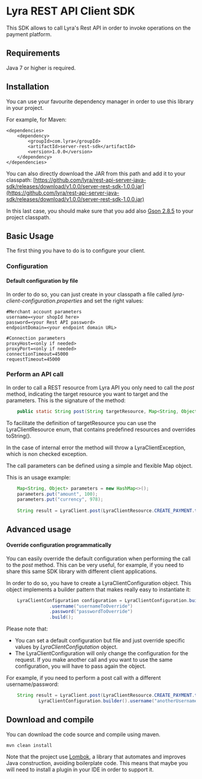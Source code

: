 # Lyra REST API Client SDK 

This SDK allows to call Lyra's Rest API in order to invoke operations on the payment platform.

## Requirements

Java 7 or higher is required.

## Installation

You can use your favourite dependency manager in order to use this library in your project.

For example, for Maven: 

	<dependencies>
		<dependency>
			<groupId>com.lyra</groupId>
			<artifactId>server-rest-sdk</artifactId>
			<version>1.0.0</version>
		</dependency>
	</dependencies>

You can also directly download the JAR from this path and add it to your classpath: [https://github.com/lyra/rest-api-server-java-sdk/releases/download/v1.0.0/server-rest-sdk-1.0.0.jar](https://github.com/lyra/rest-api-server-java-sdk/releases/download/v1.0.0/server-rest-sdk-1.0.0.jar)

In this last case, you should make sure that you add also [Gson 2.8.5](https://github.com/google/gson) to your project 
classpath. 

## Basic Usage

The first thing you have to do is to configure your client.

### Configuration

#### Default configuration by file

In order to do so, you can just create in your classpath a file called _lyra-client-configuration.properties_ 
and set the right values: 

    #Merchant account parameters
    username=<your shopId here>
    password=<your Rest API password>
    endpointDomain=<your endpoint domain URL>

    #Connection parameters
    proxyHost=<only if needed>
    proxyPort=<only if needed>
    connectionTimeout=45000
    requestTimeout=45000
    

### Perform an API call

In order to call a REST resource from Lyra API you only need to call the _post_ method, indicating the target 
resource you want to target and the parameters.
This is the signature of the method: 

```java
    public static String post(String targetResource, Map<String, Object> parameters) throws LyraClientException
```

To facilitate the definition of targetResource you can use the LyraClientResource enum, that contains 
predefined resources and overrides toString().

In the case of internal error the method will throw a LyraClientException, which is non checked 
exception.

The call parameters can be defined using a simple and flexible Map object.

This is an usage example: 

```java
    Map<String, Object> parameters = new HashMap<>();
    parameters.put("amount", 100);
    parameters.put("currency", 978);
    
    String result = LyraClient.post(LyraClientResource.CREATE_PAYMENT.toString(), parameters);
```

## Advanced usage

#### Override configuration programmatically

You can easily override the default configuration when performing the call to the _post_ method.
This can be very useful, for example, if you need to share this same SDK library with different client applications. 

In order to do so, you have to create a LyraClientConfiguration object.
This object implements a builder pattern that makes really easy to instantiate it: 

```java
    LyraClientConfiguration configuration = LyraClientConfiguration.builder()
                .username("usernameToOverride")
                .password("passwordToOverride")
                .build();
```

Please note that: 

* You can set a default configuration but file and just override specific values by _LyraClientConfigutation_ object.
* The  LyraClientConfiguration will only change the configuration for the request. If you make another call 
and you want to use the same configuration, you will have to pass again the object.

For example, if you need to perform a post call with a different username/password: 

```java
    String result = LyraClient.post(LyraClientResource.CREATE_PAYMENT.toString(), parameters, 
            LyraClientConfiguration.builder().username("anotherUsername").password("anotherPassword").build);
```

## Download and compile

You can download the code source and compile using maven.

    mvn clean install

Note that the project use [Lombok](https://projectlombok.org/), a library that automates and improves Java 
construction, avoiding boilerplate code. This means that maybe you will need to install a plugin in your IDE in order to support it. 
